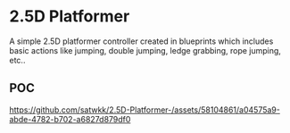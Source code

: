 # 2.5D Platformer

A simple 2.5D platformer controller created in blueprints which includes basic actions like jumping, double jumping, ledge grabbing, rope jumping, etc..

## POC
https://github.com/satwkk/2.5D-Platformer-/assets/58104861/a04575a9-abde-4782-b702-a6827d879df0

